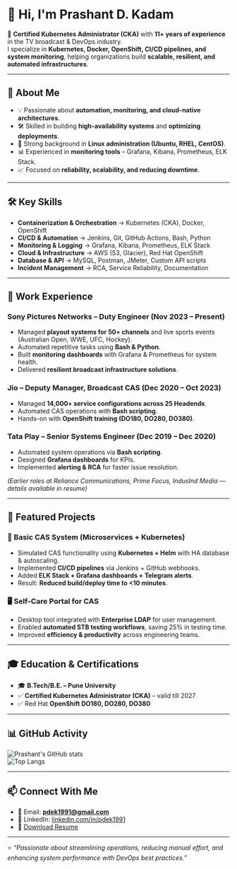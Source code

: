 # 👋 Hi, I'm Prashant D. Kadam  

🚀 **Certified Kubernetes Administrator (CKA)** with **11+ years of experience** in the TV broadcast & DevOps industry.  
I specialize in **Kubernetes, Docker, OpenShift, CI/CD pipelines, and system monitoring**, helping organizations build **scalable, resilient, and automated infrastructures**.  

---

## 🔹 About Me
- 💡 Passionate about **automation, monitoring, and cloud-native architectures**.  
- 🛠️ Skilled in building **high-availability systems** and **optimizing deployments**.  
- 🐧 Strong background in **Linux administration (Ubuntu, RHEL, CentOS)**.  
- 📊 Experienced in **monitoring tools** – Grafana, Kibana, Prometheus, ELK Stack.  
- 📈 Focused on **reliability, scalability, and reducing downtime**.  

---

## 🛠️ Key Skills
- **Containerization & Orchestration** → Kubernetes (CKA), Docker, OpenShift  
- **CI/CD & Automation** → Jenkins, Git, GitHub Actions, Bash, Python  
- **Monitoring & Logging** → Grafana, Kibana, Prometheus, ELK Stack  
- **Cloud & Infrastructure** → AWS (S3, Glacier), Red Hat OpenShift  
- **Database & API** → MySQL, Postman, JMeter, Custom API scripts  
- **Incident Management** → RCA, Service Reliability, Documentation  

---

## 💼 Work Experience
### **Sony Pictures Networks** – Duty Engineer (Nov 2023 – Present)  
- Managed **playout systems for 50+ channels** and live sports events (Australian Open, WWE, UFC, Hockey).  
- Automated repetitive tasks using **Bash & Python**.  
- Built **monitoring dashboards** with Grafana & Prometheus for system health.  
- Delivered **resilient broadcast infrastructure solutions**.  

### **Jio** – Deputy Manager, Broadcast CAS (Dec 2020 – Oct 2023)  
- Managed **14,000+ service configurations across 25 Headends**.  
- Automated CAS operations with **Bash scripting**.  
- Hands-on with **OpenShift training (DO180, DO280, DO380)**.  

### **Tata Play** – Senior Systems Engineer (Dec 2019 – Dec 2020)  
- Automated system operations via **Bash scripting**.  
- Designed **Grafana dashboards** for KPIs.  
- Implemented **alerting & RCA** for faster issue resolution.  

*(Earlier roles at Reliance Communications, Prime Focus, IndusInd Media — details available in resume)*  

---

## 🔬 Featured Projects
### **🔑 Basic CAS System (Microservices + Kubernetes)**  
- Simulated CAS functionality using **Kubernetes + Helm** with HA database & autoscaling.  
- Implemented **CI/CD pipelines** via Jenkins + GitHub webhooks.  
- Added **ELK Stack + Grafana dashboards + Telegram alerts**.  
- Result: **Reduced build/deploy time to <10 minutes**.  

### **🖥️ Self-Care Portal for CAS**  
- Desktop tool integrated with **Enterprise LDAP** for user management.  
- Enabled **automated STB testing workflows**, saving 25% in testing time.  
- Improved **efficiency & productivity** across engineering teams.  

---

## 🎓 Education & Certifications
- 🎓 **B.Tech/B.E. – Pune University**  
- ✅ **Certified Kubernetes Administrator (CKA)** – valid till 2027  
- ✅ Red Hat **OpenShift DO180, DO280, DO380**  

---

## 📊 GitHub Activity
![Prashant's GitHub stats](https://github-readme-stats.vercel.app/api?username=pdek1991&show_icons=true&theme=tokyonight)  
![Top Langs](https://github-readme-stats.vercel.app/api/top-langs/?username=pdek1991&layout=compact&theme=tokyonight)  

---

## 📫 Connect With Me
- 📧 Email: **pdek1991@gmail.com**  
- 💼 LinkedIn: [linkedin.com/in/pdek1991](https://www.linkedin.com/in/pdek1991)  
- 📝 [Download Resume](./PRASHANT%20D%20KADAM_Resume%202025.pdf)  

---
⭐️ *“Passionate about streamlining operations, reducing manual effort, and enhancing system performance with DevOps best practices.”*
